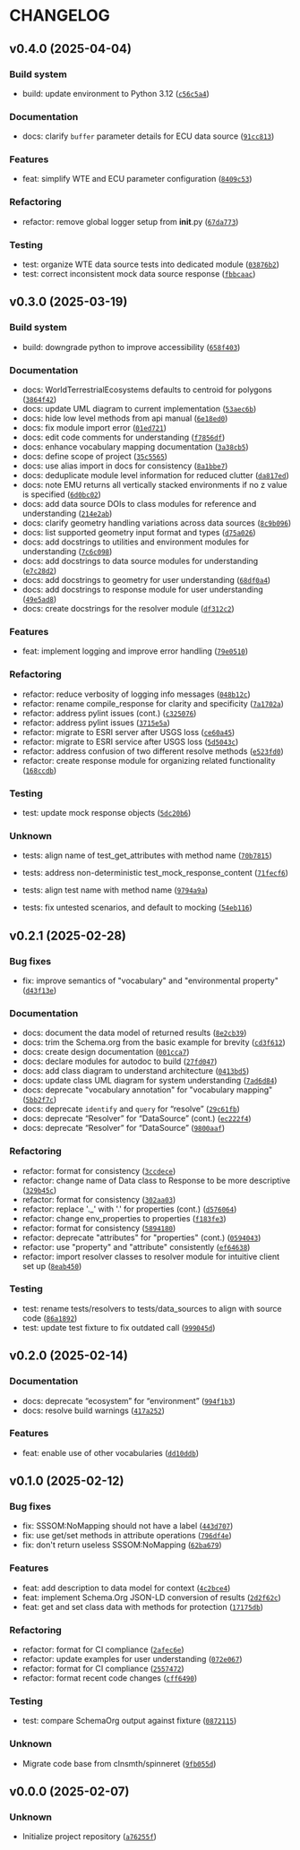 
# CHANGELOG



## v0.4.0 (2025-04-04)


### Build system

* build: update environment to Python 3.12 ([`c56c5a4`](https://github.com/clnsmth/geoenvo/commit/c56c5a472b502a1528d28499122712521fb033e7)) 

### Documentation

* docs: clarify `buffer` parameter details for ECU data source ([`91cc813`](https://github.com/clnsmth/geoenvo/commit/91cc813a24eb7e235be48d577a1a9e8d4cffb613)) 

### Features

* feat: simplify WTE and ECU parameter configuration ([`8409c53`](https://github.com/clnsmth/geoenvo/commit/8409c5301ef350df2ce5ee7e7d0a3ef8a6b0e6d0)) 

### Refactoring

* refactor: remove global logger setup from __init__.py ([`67da773`](https://github.com/clnsmth/geoenvo/commit/67da773262fcf44d00f6865fe6450e00f0d3e106)) 

### Testing

* test: organize WTE data source tests into dedicated module ([`03876b2`](https://github.com/clnsmth/geoenvo/commit/03876b23feb0c1b782ed3bc7e3bb5b804146fe03)) 
* test: correct inconsistent mock data source response ([`fbbcaac`](https://github.com/clnsmth/geoenvo/commit/fbbcaacf497ea96bb299bd5563f85c76f38c1637)) 

## v0.3.0 (2025-03-19)


### Build system

* build: downgrade python to improve accessibility ([`658f403`](https://github.com/clnsmth/geoenvo/commit/658f4031b284581834611008202a7b4487dfe85f)) 

### Documentation

* docs: WorldTerrestrialEcosystems defaults to centroid for polygons ([`3864f42`](https://github.com/clnsmth/geoenvo/commit/3864f426e1b5fd4c43a6cb86421a126ece05f155)) 
* docs: update UML diagram to current implementation ([`53aec6b`](https://github.com/clnsmth/geoenvo/commit/53aec6b1ad76821fc628d1b697ec9fcbc0ee26bb)) 
* docs: hide low level methods from api manual ([`6e18ed0`](https://github.com/clnsmth/geoenvo/commit/6e18ed01c48c7c2918669da51a017fce345d3e7a)) 
* docs: fix module import error ([`01ed721`](https://github.com/clnsmth/geoenvo/commit/01ed721fe3b5873ae834d05e066d5d2a19d20f08)) 
* docs: edit code comments for understanding ([`f7856df`](https://github.com/clnsmth/geoenvo/commit/f7856df211becd105c9822c387e8cac5f04c1d63)) 
* docs: enhance vocabulary mapping documentation ([`3a38cb5`](https://github.com/clnsmth/geoenvo/commit/3a38cb5ab4fb3d8afd2ef9cdfbf0d613414d47fd)) 
* docs: define scope of project ([`35c5565`](https://github.com/clnsmth/geoenvo/commit/35c5565795cbcb78a56bb94a955a6815974aafe9)) 
* docs: use alias import in docs for consistency ([`8a1bbe7`](https://github.com/clnsmth/geoenvo/commit/8a1bbe75f4f431581156e1235193a684495d6097)) 
* docs: deduplicate module level information for reduced clutter ([`da817ed`](https://github.com/clnsmth/geoenvo/commit/da817edc8668e39b4369d929fcf074b2ddf0f72f)) 
* docs: note EMU returns all vertically stacked environments if no z value is specified ([`6d0bc02`](https://github.com/clnsmth/geoenvo/commit/6d0bc02c437682d76ff624224954464aae384f95)) 
* docs: add data source DOIs to class modules for reference and understanding ([`214e2ab`](https://github.com/clnsmth/geoenvo/commit/214e2abad75ef6905a6f5a019be29c064269fefc)) 
* docs: clarify geometry handling variations across data sources ([`8c9b096`](https://github.com/clnsmth/geoenvo/commit/8c9b096668d8907120d1bc72988401baa83a37f3)) 
* docs: list supported geometry input format and types ([`d75a026`](https://github.com/clnsmth/geoenvo/commit/d75a02692ee16b8f42aeb3650f2b77eb4836f3e4)) 
* docs: add docstrings to utilities and environment modules for understanding ([`7c6c098`](https://github.com/clnsmth/geoenvo/commit/7c6c09834fdd6f2bf71811a49565c97b824fd0fc)) 
* docs: add docstrings to data source modules for understanding ([`e7c28d2`](https://github.com/clnsmth/geoenvo/commit/e7c28d2a207478413c0a390ce6a70d04a09af031)) 
* docs: add docstrings to geometry for user understanding ([`68df0a4`](https://github.com/clnsmth/geoenvo/commit/68df0a475b927afda01c23ba986311142b5b5a8c)) 
* docs: add docstrings to response module for user understanding ([`49e5ad8`](https://github.com/clnsmth/geoenvo/commit/49e5ad8cff3d6b5262b35590ee3017fee7c8534e)) 
* docs: create docstrings for the resolver module ([`df312c2`](https://github.com/clnsmth/geoenvo/commit/df312c22a25dfec5127e4b00d4fe7e980d3ba2fb)) 

### Features

* feat: implement logging and improve error handling ([`79e0510`](https://github.com/clnsmth/geoenvo/commit/79e05106904fac63411bdafbea6e71b30fd054fb)) 

### Refactoring

* refactor: reduce verbosity of logging info messages ([`048b12c`](https://github.com/clnsmth/geoenvo/commit/048b12ce14033ba7b310791bbae5587596b97e98)) 
* refactor: rename compile_response for clarity and specificity ([`7a1702a`](https://github.com/clnsmth/geoenvo/commit/7a1702a0bc347c9daf38f5d679a02410f11e66a7)) 
* refactor: address pylint issues (cont.) ([`c325076`](https://github.com/clnsmth/geoenvo/commit/c32507667a691e3ff5b5e9c4c955cd81cfc00989)) 
* refactor: address pylint issues ([`3715e5a`](https://github.com/clnsmth/geoenvo/commit/3715e5ad717c4f5e06f0b0db8e1c30369b8fa37f)) 
* refactor: migrate to ESRI server after USGS loss ([`ce60a45`](https://github.com/clnsmth/geoenvo/commit/ce60a453921582a570cbe831fbf9c2d9e9e06262)) 
* refactor: migrate to ESRI service after USGS loss ([`5d5043c`](https://github.com/clnsmth/geoenvo/commit/5d5043cd15bb709d2edeb0eaab08a9d8f89833c4)) 
* refactor: address confusion of two different resolve methods ([`e523fd0`](https://github.com/clnsmth/geoenvo/commit/e523fd028342ee8dda4c3e71baf76102d33c850d)) 
* refactor: create response module for organizing related functionality ([`168ccdb`](https://github.com/clnsmth/geoenvo/commit/168ccdbee1c3019a8639b7cd4457f002281c74e2)) 

### Testing

* test: update mock response objects ([`5dc20b6`](https://github.com/clnsmth/geoenvo/commit/5dc20b6b089806be2932a9f4652d2a68b2a5c072)) 

### Unknown

* tests: align name of test_get_attributes with method name ([`70b7815`](https://github.com/clnsmth/geoenvo/commit/70b7815842cb16f826a15ce0b2a1873b7d51fb5b))

* tests: address non-deterministic test_mock_response_content ([`71fecf6`](https://github.com/clnsmth/geoenvo/commit/71fecf62f2b426e324994373535a684d59feee57))

* tests: align test name with method name ([`9794a9a`](https://github.com/clnsmth/geoenvo/commit/9794a9a9ee059840afefc6c2b6c14a572c315ec1))

* tests: fix untested scenarios, and default to mocking ([`54eb116`](https://github.com/clnsmth/geoenvo/commit/54eb11659ed588bc88ce60cfc129f16d5a9f646f))


## v0.2.1 (2025-02-28)


### Bug fixes

* fix: improve semantics of "vocabulary" and "environmental property" ([`d43f13e`](https://github.com/clnsmth/geoenvo/commit/d43f13eb54e4e9527417a1b1afdabe0ab2649583)) 

### Documentation

* docs: document the data model of returned results ([`8e2cb39`](https://github.com/clnsmth/geoenvo/commit/8e2cb3941ba56d2c4c8803f84c4fca5d2fefd785)) 
* docs: trim the Schema.org from the basic example for brevity ([`cd3f612`](https://github.com/clnsmth/geoenvo/commit/cd3f6127900dc6f3d0642ed76b96d97497c455e6)) 
* docs: create design documentation ([`001cca7`](https://github.com/clnsmth/geoenvo/commit/001cca7d8e2b6b604ce6b7b043c24e64c4d30f2d)) 
* docs: declare modules for autodoc to build ([`27fd047`](https://github.com/clnsmth/geoenvo/commit/27fd04776550c8c8daa19e140323900a51510e81)) 
* docs: add class diagram to understand architecture ([`0413bd5`](https://github.com/clnsmth/geoenvo/commit/0413bd5a5b3d1d3f9cb1a969042ba75b7c32b6c4)) 
* docs: update class UML diagram for system understanding ([`7ad6d84`](https://github.com/clnsmth/geoenvo/commit/7ad6d843129d142831d65999dff3197808d1923f)) 
* docs: deprecate "vocabulary annotation" for "vocabulary mapping" ([`5bb2f7c`](https://github.com/clnsmth/geoenvo/commit/5bb2f7c480d706c34db602708953bc838abc5f3a)) 
* docs: deprecate `identify` and `query` for “resolve” ([`29c61fb`](https://github.com/clnsmth/geoenvo/commit/29c61fb0829a7e0f9945ac630002242d62492c55)) 
* docs: deprecate “Resolver” for “DataSource” (cont.) ([`ec222f4`](https://github.com/clnsmth/geoenvo/commit/ec222f4386332b3dcec2b4090d4a96d09e557b35)) 
* docs: deprecate “Resolver” for “DataSource” ([`9800aaf`](https://github.com/clnsmth/geoenvo/commit/9800aaf1d6d3b0042e4e941ca0e9ec3c82f7bcb5)) 

### Refactoring

* refactor: format for consistency ([`3ccdece`](https://github.com/clnsmth/geoenvo/commit/3ccdece1562897bb6b9313ffe352ae6b11b0280f)) 
* refactor: change name of Data class to Response to be more descriptive ([`329b45c`](https://github.com/clnsmth/geoenvo/commit/329b45c1704fe6893a03d0cc91b5484ace4f7883)) 
* refactor: format for consistency ([`302aa03`](https://github.com/clnsmth/geoenvo/commit/302aa035efd4a8301e8d47d8d1ceac267b5e2eb4)) 
* refactor: replace '._' with '.' for properties (cont.) ([`d576064`](https://github.com/clnsmth/geoenvo/commit/d576064640c8ba813dc2278d292d1410a3828918)) 
* refactor: change env_properties to properties ([`f183fe3`](https://github.com/clnsmth/geoenvo/commit/f183fe37a14b6d74282b522f59de433dee2d0421)) 
* refactor: format for consistency ([`5894180`](https://github.com/clnsmth/geoenvo/commit/589418044b1296d4da6b476b2c50f08319fbb539)) 
* refactor: deprecate "attributes" for "properties" (cont.) ([`0594043`](https://github.com/clnsmth/geoenvo/commit/05940431ad63115a6b5468409b84e48471b263d5)) 
* refactor: use "property" and "attribute" consistently ([`ef64638`](https://github.com/clnsmth/geoenvo/commit/ef64638f0b3968300acc027e0eeebb76310f5685)) 
* refactor:  import resolver classes to resolver module for intuitive client set up ([`8eab450`](https://github.com/clnsmth/geoenvo/commit/8eab45061e10329b58a670beca8111ee15d175fd)) 

### Testing

* test: rename tests/resolvers to tests/data_sources to align with source code ([`86a1892`](https://github.com/clnsmth/geoenvo/commit/86a1892c9cf966fd8e5b448edfbadec005ef3d36)) 
* test: update test fixture to fix outdated call ([`999045d`](https://github.com/clnsmth/geoenvo/commit/999045d18607c96073df45303affbb3027416f44)) 

## v0.2.0 (2025-02-14)


### Documentation

* docs: deprecate “ecosystem” for “environment” ([`994f1b3`](https://github.com/clnsmth/geoenvo/commit/994f1b305e2645684183eac5a1116167c0e75fb0)) 
* docs: resolve build warnings ([`417a252`](https://github.com/clnsmth/geoenvo/commit/417a252f6ff1beb003a57163cc29ebb08e5f0612)) 

### Features

* feat: enable use of other vocabularies ([`dd10ddb`](https://github.com/clnsmth/geoenvo/commit/dd10ddb8b6396de27dda6b44ac22cc373c0f2a50)) 

## v0.1.0 (2025-02-12)


### Bug fixes

* fix: SSSOM:NoMapping should not have a label ([`443d707`](https://github.com/clnsmth/geoenvo/commit/443d7070783b29fb626bb1e12bca79bbc9d6f885)) 
* fix: use get/set methods in attribute operations ([`796df4e`](https://github.com/clnsmth/geoenvo/commit/796df4ee3f8c74d0a781db8a8b033427fcb57b0a)) 
* fix: don't return useless SSSOM:NoMapping ([`62ba679`](https://github.com/clnsmth/geoenvo/commit/62ba679117fa0391b6443f9bda3d43223b689844)) 

### Features

* feat: add description to data model for context ([`4c2bce4`](https://github.com/clnsmth/geoenvo/commit/4c2bce4b63d7b35648ef29cfce6ed6f7bd3c4cee)) 
* feat: implement Schema.Org JSON-LD conversion of results ([`2d2f62c`](https://github.com/clnsmth/geoenvo/commit/2d2f62c3c9fc82fff4ea8c604f5ec6eb7d0f578b)) 
* feat: get and set class data with methods for protection ([`17175db`](https://github.com/clnsmth/geoenvo/commit/17175db60d03ebbd45fb445eededb3b0c81be591)) 

### Refactoring

* refactor: format for CI compliance ([`2afec6e`](https://github.com/clnsmth/geoenvo/commit/2afec6ef3bf61b30d525a6848a63dd1bd7f12313)) 
* refactor: update examples for user understanding ([`072e067`](https://github.com/clnsmth/geoenvo/commit/072e06722ce78353f720a2cbffddbffee4b2753b)) 
* refactor: format for CI compliance ([`2557472`](https://github.com/clnsmth/geoenvo/commit/2557472c375653f750ac5afcc2c787c0dd5e71bd)) 
* refactor: format recent code changes ([`cff6490`](https://github.com/clnsmth/geoenvo/commit/cff6490b3d33d2140fa0a980c6bd933c3b114e1f)) 

### Testing

* test: compare SchemaOrg output against fixture ([`0872115`](https://github.com/clnsmth/geoenvo/commit/08721152ca8044e7be6cb1580b9c47042211d7b6)) 

### Unknown

* Migrate code base from clnsmth/spinneret ([`9fb055d`](https://github.com/clnsmth/geoenvo/commit/9fb055d41af7f557a9727e80092048eb1cf0f289))


## v0.0.0 (2025-02-07)


### Unknown

* Initialize project repository ([`a76255f`](https://github.com/clnsmth/geoenvo/commit/a76255f745ad04bb42184a1b0861f0a7b78ab30d))
